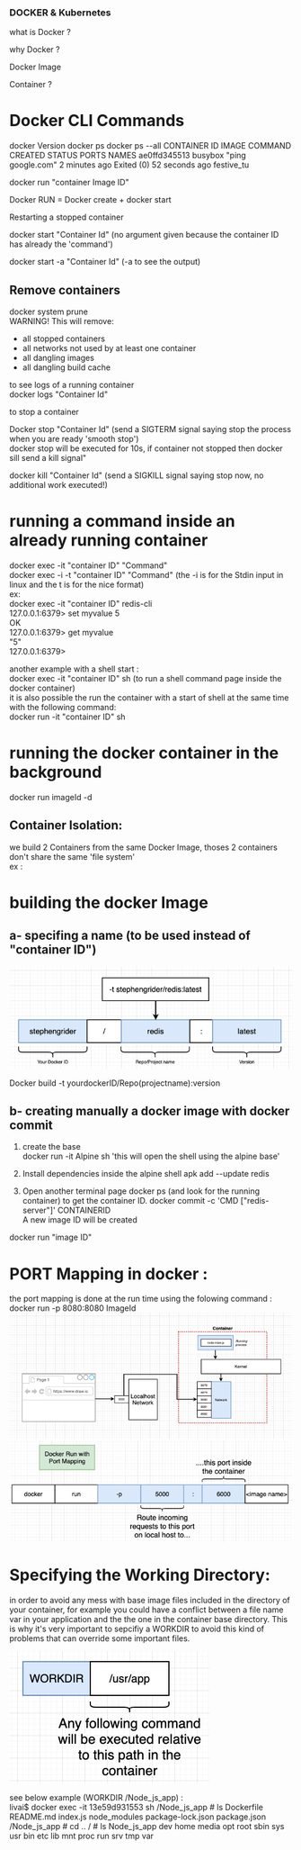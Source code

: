 ### DOCKER & Kubernetes ######

what is Docker ? 

why Docker ? 

Docker Image

Container ? 


# Docker CLI Commands
docker Version
docker ps
docker ps --all
CONTAINER ID        IMAGE               COMMAND             CREATED             STATUS                      PORTS               NAMES
ae0ffd345513        busybox             "ping google.com"   2 minutes ago       Exited (0) 52 seconds ago                       festive_tu

docker run "container Image ID"  

Docker RUN = Docker create + docker start  

Restarting a stopped container  

docker start "Container Id" (no argument given because the container ID has already the 'command')  

docker start -a "Container Id" (-a to see the output)   

## Remove containers  
docker system prune  
WARNING! This will remove:  
  - all stopped containers
  - all networks not used by at least one container
  - all dangling images
  - all dangling build cache
  
to see logs of a running container  
docker logs "Container Id"  

to stop a container  

Docker stop "Container Id" (send a SIGTERM signal saying stop the process when you are ready 'smooth stop')  
docker stop will be executed for 10s, if container not stopped then docker sill send a kill signal" 

docker kill "Container Id" (send a SIGKILL signal saying stop now, no additional work executed!)  

# running a command inside an already running container 
docker exec -it "container ID" "Command"  
docker exec -i -t "container ID" "Command" (the -i is for the Stdin input in linux and the t is for the nice format)  
ex:   
docker exec -it "container ID" redis-cli  
127.0.0.1:6379> set myvalue 5  
OK  
127.0.0.1:6379> get myvalue  
"5"  
127.0.0.1:6379>   

another example with a shell start :    
docker exec -it "container ID" sh (to run a shell command page inside the docker container)   
it is also possible the run the container with a start of shell at the same time with the following command:   
docker run -it "container ID" sh

# running the docker container in the background
docker run imageId -d


## Container Isolation:  
we build 2 Containers from the same Docker Image, thoses 2 containers don't share the same 'file system'  
ex :  


# building the docker Image

## a- specifing a name (to be used instead of "container ID")

<img src="./photos/5.png">

Docker build -t yourdockerID/Repo(projectname):version  

## b- creating manually a docker image with docker commit
1) create the base  
docker run -it Alpine sh 'this will open the shell using the alpine base'

2) Install dependencies inside the alpine shell
apk add --update redis

3) Open another terminal page
docker ps (and look for the running container) to get the container ID. 
docker commit -c 'CMD ["redis-server"]' CONTAINERID  
A new image ID will be created

docker run "image ID"

# PORT Mapping in docker :
the port mapping is done at the run time using the folowing command :  
docker run -p 8080:8080 ImageId
<img src="/photos/9.png">
<img src="/photos/10.png">

# Specifying the Working Directory:
in order to avoid any mess with base image files included in the directory of your container, for example you could have a conflict between a file name var in your application and the the one in the container base directory. This is why it's very important to sepcifiy a WORKDIR to avoid this kind of problems that can override some important files.  

<img src="/photos/11.png">

see below example (WORKDIR /Node_js_app) :  
livai$ docker exec -it 13e59d931553  sh
/Node_js_app # ls
Dockerfile         README.md          index.js           node_modules       package-lock.json  package.json
/Node_js_app # cd ..
/ # ls
Node_js_app  dev          home         media        opt          root         sbin         sys          usr
bin          etc          lib          mnt          proc         run          srv          tmp          var